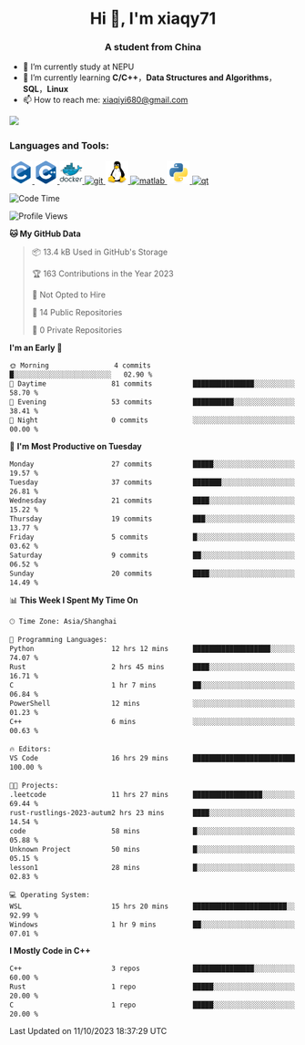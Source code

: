 <h1 align="center">Hi 👋, I'm xiaqy71</h1>
<h3 align="center">A student from China</h3>

- 🔭 I’m currently study at NEPU
- 🌱 I’m currently learning **C/C++**，**Data Structures and Algorithms**，**SQL**，**Linux**
- 📫 How to reach me: xiaqiyi680@gmail.com

![](https://github-readme-stats.vercel.app/api?username=xiaqy71)

<h3 align="left">Languages and Tools:</h3>
<p align="left"> <a href="https://www.cprogramming.com/" target="_blank" rel="noreferrer"> <img src="https://raw.githubusercontent.com/devicons/devicon/master/icons/c/c-original.svg" alt="c" width="40" height="40"/> </a> <a href="https://www.w3schools.com/cpp/" target="_blank" rel="noreferrer"> <img src="https://raw.githubusercontent.com/devicons/devicon/master/icons/cplusplus/cplusplus-original.svg" alt="cplusplus" width="40" height="40"/> </a> <a href="https://www.docker.com/" target="_blank" rel="noreferrer"> <img src="https://raw.githubusercontent.com/devicons/devicon/master/icons/docker/docker-original-wordmark.svg" alt="docker" width="40" height="40"/> </a> <a href="https://git-scm.com/" target="_blank" rel="noreferrer"> <img src="https://www.vectorlogo.zone/logos/git-scm/git-scm-icon.svg" alt="git" width="40" height="40"/> </a> <a href="https://www.linux.org/" target="_blank" rel="noreferrer"> <img src="https://raw.githubusercontent.com/devicons/devicon/master/icons/linux/linux-original.svg" alt="linux" width="40" height="40"/> </a> <a href="https://www.mathworks.com/" target="_blank" rel="noreferrer"> <img src="https://upload.wikimedia.org/wikipedia/commons/2/21/Matlab_Logo.png" alt="matlab" width="40" height="40"/> </a> <a href="https://www.python.org" target="_blank" rel="noreferrer"> <img src="https://raw.githubusercontent.com/devicons/devicon/master/icons/python/python-original.svg" alt="python" width="40" height="40"/> </a> <a href="https://www.qt.io/" target="_blank" rel="noreferrer"> <img src="https://upload.wikimedia.org/wikipedia/commons/0/0b/Qt_logo_2016.svg" alt="qt" width="40" height="40"/> </a> </p>

<!--START_SECTION:waka-->
![Code Time](http://img.shields.io/badge/Code%20Time-279%20hrs%2019%20mins-blue)

![Profile Views](http://img.shields.io/badge/Profile%20Views-0-blue)

**🐱 My GitHub Data** 

> 📦 13.4 kB Used in GitHub's Storage 
 > 
> 🏆 163 Contributions in the Year 2023
 > 
> 🚫 Not Opted to Hire
 > 
> 📜 14 Public Repositories 
 > 
> 🔑 0 Private Repositories 
 > 
**I'm an Early 🐤** 

```text
🌞 Morning                4 commits           █░░░░░░░░░░░░░░░░░░░░░░░░   02.90 % 
🌆 Daytime                81 commits          ███████████████░░░░░░░░░░   58.70 % 
🌃 Evening                53 commits          ██████████░░░░░░░░░░░░░░░   38.41 % 
🌙 Night                  0 commits           ░░░░░░░░░░░░░░░░░░░░░░░░░   00.00 % 
```
📅 **I'm Most Productive on Tuesday** 

```text
Monday                   27 commits          █████░░░░░░░░░░░░░░░░░░░░   19.57 % 
Tuesday                  37 commits          ███████░░░░░░░░░░░░░░░░░░   26.81 % 
Wednesday                21 commits          ████░░░░░░░░░░░░░░░░░░░░░   15.22 % 
Thursday                 19 commits          ███░░░░░░░░░░░░░░░░░░░░░░   13.77 % 
Friday                   5 commits           █░░░░░░░░░░░░░░░░░░░░░░░░   03.62 % 
Saturday                 9 commits           ██░░░░░░░░░░░░░░░░░░░░░░░   06.52 % 
Sunday                   20 commits          ████░░░░░░░░░░░░░░░░░░░░░   14.49 % 
```


📊 **This Week I Spent My Time On** 

```text
🕑︎ Time Zone: Asia/Shanghai

💬 Programming Languages: 
Python                   12 hrs 12 mins      ███████████████████░░░░░░   74.07 % 
Rust                     2 hrs 45 mins       ████░░░░░░░░░░░░░░░░░░░░░   16.71 % 
C                        1 hr 7 mins         ██░░░░░░░░░░░░░░░░░░░░░░░   06.84 % 
PowerShell               12 mins             ░░░░░░░░░░░░░░░░░░░░░░░░░   01.23 % 
C++                      6 mins              ░░░░░░░░░░░░░░░░░░░░░░░░░   00.63 % 

🔥 Editors: 
VS Code                  16 hrs 29 mins      █████████████████████████   100.00 % 

🐱‍💻 Projects: 
.leetcode                11 hrs 27 mins      █████████████████░░░░░░░░   69.44 % 
rust-rustlings-2023-autum2 hrs 23 mins       ████░░░░░░░░░░░░░░░░░░░░░   14.54 % 
code                     58 mins             █░░░░░░░░░░░░░░░░░░░░░░░░   05.88 % 
Unknown Project          50 mins             █░░░░░░░░░░░░░░░░░░░░░░░░   05.15 % 
lesson1                  28 mins             █░░░░░░░░░░░░░░░░░░░░░░░░   02.83 % 

💻 Operating System: 
WSL                      15 hrs 20 mins      ███████████████████████░░   92.99 % 
Windows                  1 hr 9 mins         ██░░░░░░░░░░░░░░░░░░░░░░░   07.01 % 
```

**I Mostly Code in C++** 

```text
C++                      3 repos             ███████████████░░░░░░░░░░   60.00 % 
Rust                     1 repo              █████░░░░░░░░░░░░░░░░░░░░   20.00 % 
C                        1 repo              █████░░░░░░░░░░░░░░░░░░░░   20.00 % 
```




 Last Updated on 11/10/2023 18:37:29 UTC
<!--END_SECTION:waka-->




